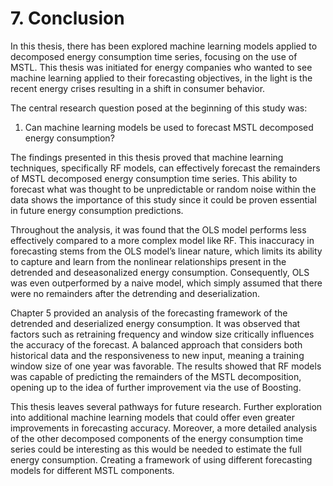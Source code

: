 <div>
  <script type="text/x-mathjax-config">
    MathJax = {
      tex: {
        inlineMath: [['$','$'], ['\\(','\\)']],
        displayMath: [['$$','$$'], ['\\[','\\]']]
      }
    };
  </script>
  <script type="text/javascript" id="MathJax-script" async
    src="https://cdn.jsdelivr.net/npm/mathjax@3/es5/tex-mml-chtml.js">
  </script>
</div>

# 7. Conclusion

In this thesis, there has been explored machine learning models applied to decomposed energy consumption time series, focusing on the use of MSTL. This thesis was initiated for energy companies who wanted to see machine learning applied to their forecasting objectives, in the light is the recent energy crises resulting in a shift in consumer behavior.

The central research question posed at the beginning of this study was:

1. Can machine learning models be used to forecast MSTL decomposed energy consumption?

The findings presented in this thesis proved that machine learning techniques, specifically RF models, can effectively forecast the remainders of MSTL decomposed energy consumption time series. This ability to forecast what was thought to be unpredictable or random noise within the data shows the importance of this study since it could be proven essential in future energy consumption predictions.

Throughout the analysis, it was found that the OLS model performs less effectively compared to a more complex model like RF. This inaccuracy in forecasting stems from the OLS model’s linear nature, which limits its ability to capture and learn from the nonlinear relationships present in the detrended and deseasonalized energy consumption. Consequently, OLS was even outperformed by a naive model, which simply assumed that there were no remainders after the detrending and deserialization.

Chapter 5 provided an analysis of the forecasting framework of the detrended and deserialized energy consumption. It was observed that factors such as retraining frequency and window size critically influences the accuracy of the forecast. A balanced approach that considers both historical data and the responsiveness to new input, meaning a training window size of one year was favorable. The results showed that RF models was capable of predicting the remainders of the MSTL decomposition, opening up to the idea of further improvement via the use of Boosting.

This thesis leaves several pathways for future research. Further exploration into additional machine learning models that could offer even greater improvements in forecasting accuracy. Moreover, a more detailed analysis of the other decomposed components of the energy consumption time series could be interesting as this would be needed to estimate the full energy consumption. Creating a framework of using different forecasting models for different MSTL components.
